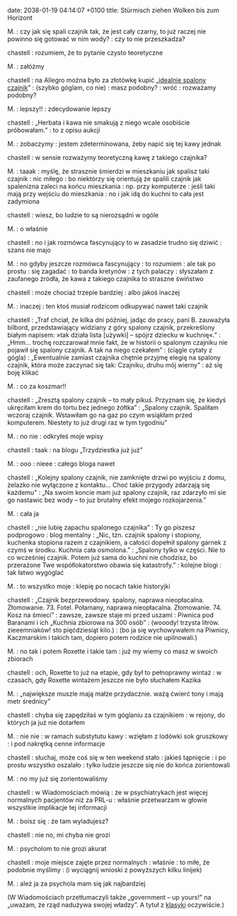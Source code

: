 date: 2038-01-19 04:14:07 +0100
title: Stürmisch ziehen Wolken bis zum Horizont

M.
: czy jak się spali czajnik tak, że jest cały czarny, to już raczej nie powinno się gotować w nim wody?
: czy to nie przeszkadza?

chastell
: rozumiem, że to pytanie czysto teoretyczne

M.
: załóżmy

chastell
: na Allegro można było za złotówkę kupić „[idealnie spalony czajnik](http://www.allegrofun.pl/item-3i141796342.html 'niezupełnie odjechane')”
: (szybko góglam, co nie)
: masz podobny?
: wróć
: rozważamy podobny?

M.
: lepszy!!
: zdecydowanie lepszy

chastell
: „Herbata i kawa nie smakują z niego wcale osobiście próbowałam.”
: to z opisu aukcji

M.
: zobaczymy
: jestem zdeterminowana, żeby napić się tej kawy jednak

chastell
: w sensie rozważymy teoretyczną kawę z takiego czajnika?

M.
: taaak
: myślę, że strasznie śmierdzi w mieszkaniu jak spalisz taki czajnik
: nic miłego
: bo niektórzy się orientują że spalili czajnik jak spalenizna zaleci na końcu mieszkania
: np. przy komputerze
: jeśli taki mają przy wejściu do mieszkania
: no i jak idą do kuchni to cała jest zadymiona

chastell
: wiesz, bo ludzie to są nierozsądni w ogóle

M.
: o właśnie

chastell
: no i jak rozmówca fascynujący to w zasadzie trudno się dziwić
: szans nie majo

M.
: no gdyby jeszcze rozmówca fascynujący
: to rozumiem
: ale tak po prostu
: się zagadać
: to banda kretynów
: z tych palaczy
: słyszałam z zaufanego źródła, że kawa z takiego czajnika to straszne świństwo

chastell
: może chociaż trzepie bardziej
: albo jakoś inaczej

M.
: inaczej
: ten ktoś musiał rodzicom odkupywać nawet taki czajnik

chastell
: „Traf chciał, że kilka dni później, jadąc do pracy, pani B. zauważyła bilbord, przedstawiający widziany z góry spalony czajnik, przekreślony białym napisem: »tak działa lista [używki] – spójrz dziecku w kuchnię«.”
: „Hmm… trochę rozczarował mnie fakt, że w historii o spalonym czajniku nie pojawił się spalony czajnik. A tak na niego czekałem”
: (ciągle cytaty z gógla)
: „Ewentualnie zamiast czajnika chętnie przyjmę elegię na spalony czajnik, która może zaczynać się tak: Czajniku, druhu mój wierny”
: aż się boję klikać

M.
: co za koszmar!!

chastell
: „Zresztą spalony czajnik – to mały pikuś. Przyznam się, że kiedyś ukręciłam krem do tortu bez jednego żółtka”
: „Spalony czajnik. Spaliłam wczoraj czajnik. Wstawiłam go na gaz po czym wsiąkłam przed komputerem. Niestety to już drugi raz w tym tygodniu”

M.
: no nie
: odkryłeś moje wpisy

chastell
: taak
: na blogu „Trzydziestka już już”

M.
: ooo
: nieee
: całego bloga nawet

chastell
: „Kolejny spalony czajnik, nie zamknięte drzwi po wyjściu z domu, żelazko nie wyłączone z kontaktu… Choć takie przygody zdarzają się każdemu”
: „Na swoim koncie mam już spalony czajnik, raz zdarzyło mi sie go nastawic bez wody – to juz brutalny efekt mojego rozkojarzenia.”

M.
: cała ja

chastell
: „nie lubię zapachu spalonego czajnika”
: Ty go piszesz podprogowo
: blog mentalny
: „Nic, tzn. czajnik spalony i stopiony, kuchenka stopiona razem z czajnikiem, a całości dopełnił spalony garnek z czymś w środku. Kuchnia cała osmolona.”
: „Spalony tylko w części. Nie to co wcześniej czajnik. Potem już sama do kuchni nie chodzisz, bo przerażone Twe współlokatorstwo obawia się katastrofy.”
: kolejne blogi
: tak łatwo wygóglać

M.
: to wszystko moje
: klepię po nocach takie historyjki

chastell
: „Czajnik bezprzewodowy. spalony, naprawa nieopłacalna. Złomowanie. 73. Fotel. Połamany, naprawa nieopłacalna. Złomowanie. 74. Kosz na śmieci”
: zawsze, zawsze staje mi przed uszami
: Piwnica pod Baranami i ich „Kuchnia zbiorowa na 300 osób”
: (wooody! trzysta litrów. zieeemniaków! sto pięćdziesiąt kilo.)
: (bo ja się wychowywałem na Piwnicy, Kaczmarskim i takich tam, dopiero potem rodzice nie upilnowali.)

M.
: no tak i potem Roxette i takie tam
: już my wiemy co masz w swoich zbiorach

chastell
: och, Roxette to już na etapie, gdy był to pełnoprawny wintaż
: w czasach, gdy Roxette wintażem jeszcze nie było słuchałem Kazika

M.
: „największe muszle mają małże przydacznie. ważą ćwierć tony i mają metr średnicy”

chastell
: chyba się zapędziłaś w tym góglaniu za czajnikiem
: w rejony, do których ja już nie dotarłem

M.
: nie nie
: w ramach substytutu kawy
: wzięłam z lodówki sok gruszkowy
: i pod nakrętką cenne informacje

chastell
: słuchaj, może coś się w ten weekend stało
: jakieś tąpnięcie
: i po prostu wszystko oszalało
: tylko ludzie jeszcze się nie do końca zorientowali

M.
: no my już się zorientowaliśmy

chastell
: w Wiadomościach mówią
: że w psychiatrykach jest więcej normalnych pacjentów niż za PRL-u
: właśnie przetwarzam w głowie wszystkie implikacje tej informacji

M.
: boisz się
: że tam wyladujesz?

chastell
: nie no, mi chyba nie grozi

M.
: psycholom to nie grozi akurat

chastell
: moje miejsce zajęte przez normalnych
: właśnie
: to miłe, że podobnie myślimy
: (i wyciągnij wnioski z powyższych kilku linijek)

M.
: ależ ja za psychola mam się jak najbardziej

(W Wiadomościach przetłumaczyli także „government – up yours!” na „uważam, że rząd nadużywa swojej władzy”. A tytuł z [klasyki](http://www.youtube.com/watch?v=s8Rq0pqGS9g 'Vier Panzersoldaten und ein Hund') oczywiście.)
